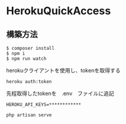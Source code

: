 # HerokuQuickAccess

## 構築方法

````
$ composer install
$ npm i
$ npm run watch
````
herokuクライアントを使用し、tokenを取得する

`heroku auth:token`


先程取得したtokenを　.env　ファイルに追記

```
HEROKU_API_KEYS=************
```

`php artisan serve`
